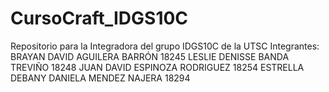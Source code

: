 # CursoCraft_IDGS10C
Repositorio para la Integradora del grupo IDGS10C de la UTSC
Integrantes:
BRAYAN DAVID AGUILERA BARRÓN 18245
LESLIE DENISSE BANDA TREVIÑO 18248
JUAN DAVID ESPINOZA RODRIGUEZ 18254
ESTRELLA DEBANY DANIELA MENDEZ NAJERA 18294

